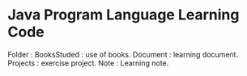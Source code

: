 # Java Program Language Learning Code
Folder      :   BooksStuded : use of books.
                Document : learning document.
                Projects : exercise project.
                Note : Learning note.